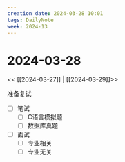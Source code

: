 ```yaml
---
creation date: 2024-03-28 10:01
tags: DailyNote
week: 2024-13
---
```


# 2024-03-28

<< [[2024-03-27]] | [[2024-03-29]]>>


准备复试
- [ ] 笔试
	- [ ] C语言模拟题
	- [ ] 数据库真题
- [ ] 面试
	- [ ] 专业相关
	- [ ] 专业无关